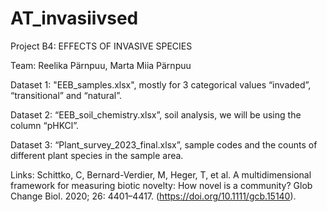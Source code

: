# AT_invasiivsed
Project B4: EFFECTS OF INVASIVE SPECIES 

Team: Reelika Pärnpuu, Marta Miia Pärnpuu

Dataset 1: "EEB_samples.xlsx", mostly for 3 categorical values “invaded”, “transitional” and “natural”.

Dataset 2: “EEB_soil_chemistry.xlsx”, soil analysis, we will be using the column “pHKCl”.

Dataset 3: “Plant_survey_2023_final.xlsx”, sample codes and the counts of different plant species in the sample area.


Links:
Schittko, C, Bernard-Verdier, M, Heger, T, et al. A multidimensional framework for measuring biotic novelty: How novel is a community? Glob Change Biol. 2020; 26: 4401–4417. (https://doi.org/10.1111/gcb.15140). 
